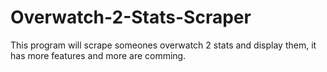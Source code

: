 # Overwatch-2-Stats-Scraper
This program will scrape someones overwatch 2 stats and display them, it has more features and more are comming.
